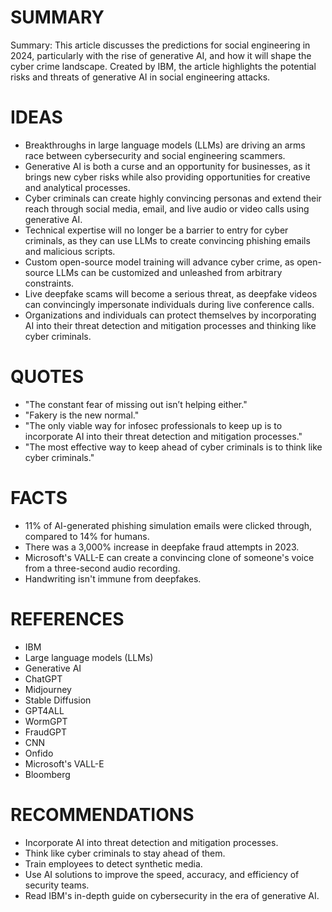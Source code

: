 # SUMMARY
Summary: This article discusses the predictions for social engineering in 2024, particularly with the rise of generative AI, and how it will shape the cyber crime landscape. Created by IBM, the article highlights the potential risks and threats of generative AI in social engineering attacks.

# IDEAS
* Breakthroughs in large language models (LLMs) are driving an arms race between cybersecurity and social engineering scammers.
* Generative AI is both a curse and an opportunity for businesses, as it brings new cyber risks while also providing opportunities for creative and analytical processes.
* Cyber criminals can create highly convincing personas and extend their reach through social media, email, and live audio or video calls using generative AI.
* Technical expertise will no longer be a barrier to entry for cyber criminals, as they can use LLMs to create convincing phishing emails and malicious scripts.
* Custom open-source model training will advance cyber crime, as open-source LLMs can be customized and unleashed from arbitrary constraints.
* Live deepfake scams will become a serious threat, as deepfake videos can convincingly impersonate individuals during live conference calls.
* Organizations and individuals can protect themselves by incorporating AI into their threat detection and mitigation processes and thinking like cyber criminals.

# QUOTES
* "The constant fear of missing out isn’t helping either."
* "Fakery is the new normal."
* "The only viable way for infosec professionals to keep up is to incorporate AI into their threat detection and mitigation processes."
* "The most effective way to keep ahead of cyber criminals is to think like cyber criminals."

# FACTS
* 11% of AI-generated phishing simulation emails were clicked through, compared to 14% for humans.
* There was a 3,000% increase in deepfake fraud attempts in 2023.
* Microsoft's VALL-E can create a convincing clone of someone's voice from a three-second audio recording.
* Handwriting isn't immune from deepfakes.

# REFERENCES
* IBM
* Large language models (LLMs)
* Generative AI
* ChatGPT
* Midjourney
* Stable Diffusion
* GPT4ALL
* WormGPT
* FraudGPT
* CNN
* Onfido
* Microsoft's VALL-E
* Bloomberg

# RECOMMENDATIONS
* Incorporate AI into threat detection and mitigation processes.
* Think like cyber criminals to stay ahead of them.
* Train employees to detect synthetic media.
* Use AI solutions to improve the speed, accuracy, and efficiency of security teams.
* Read IBM's in-depth guide on cybersecurity in the era of generative AI.
